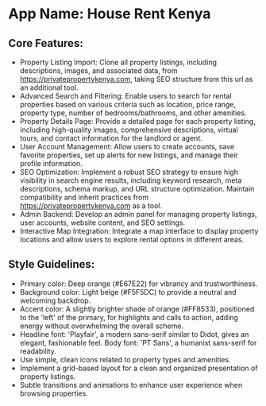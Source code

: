 # **App Name**: House Rent Kenya

## Core Features:

- Property Listing Import: Clone all property listings, including descriptions, images, and associated data, from https://privatepropertykenya.com, taking SEO structure from this url as an additional tool.
- Advanced Search and Filtering: Enable users to search for rental properties based on various criteria such as location, price range, property type, number of bedrooms/bathrooms, and other amenities.
- Property Details Page: Provide a detailed page for each property listing, including high-quality images, comprehensive descriptions, virtual tours, and contact information for the landlord or agent.
- User Account Management: Allow users to create accounts, save favorite properties, set up alerts for new listings, and manage their profile information.
- SEO Optimization: Implement a robust SEO strategy to ensure high visibility in search engine results, including keyword research, meta descriptions, schema markup, and URL structure optimization. Maintain compatibility and inherit practices from https://privatepropertykenya.com as a tool.
- Admin Backend: Develop an admin panel for managing property listings, user accounts, website content, and SEO settings.
- Interactive Map Integration: Integrate a map interface to display property locations and allow users to explore rental options in different areas.

## Style Guidelines:

- Primary color: Deep orange (#E67E22) for vibrancy and trustworthiness.
- Background color: Light beige (#F5F5DC) to provide a neutral and welcoming backdrop.
- Accent color: A slightly brighter shade of orange (#FF8533), positioned to the 'left' of the primary, for highlights and calls to action, adding energy without overwhelming the overall scheme.
- Headline font: 'Playfair', a modern sans-serif similar to Didot, gives an elegant, fashionable feel. Body font: 'PT Sans', a humanist sans-serif for readability.
- Use simple, clean icons related to property types and amenities.
- Implement a grid-based layout for a clean and organized presentation of property listings.
- Subtle transitions and animations to enhance user experience when browsing properties.